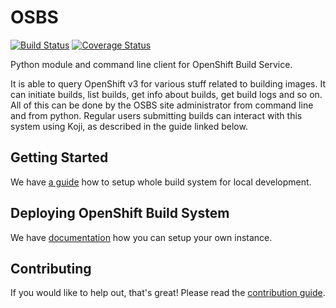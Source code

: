 # OSBS

[![Build Status](https://travis-ci.org/containerbuildsystem/osbs-client.svg?branch=master)](https://travis-ci.org/containerbuildsystem/osbs-client)
[![Coverage
Status](https://coveralls.io/repos/containerbuildsystem/osbs-client/badge.svg?branch=master&service=github)](https://coveralls.io/github/containerbuildsystem/osbs-client?branch=master)

Python module and command line client for OpenShift Build Service.

It is able to query OpenShift v3 for various stuff related to building images. It can initiate builds, list builds, get info about builds, get build logs and so on. All of this can be done by the OSBS site administrator from command line and from python. Regular users submitting builds can interact with this system using Koji, as described in the guide linked below.

## Getting Started

We have [a guide](https://github.com/containerbuildsystem/osbs-client/blob/master/docs/development-setup.md) how to setup whole build system for local development.


## Deploying OpenShift Build System

We have [documentation](https://github.com/containerbuildsystem/osbs-client/blob/master/docs/osbs_instance_setup.md) how you can setup your own instance.

## Contributing

If you would like to help out, that's great! Please read the [contribution guide](https://github.com/containerbuildsystem/osbs-client/blob/master/CONTRIBUTING.md).
